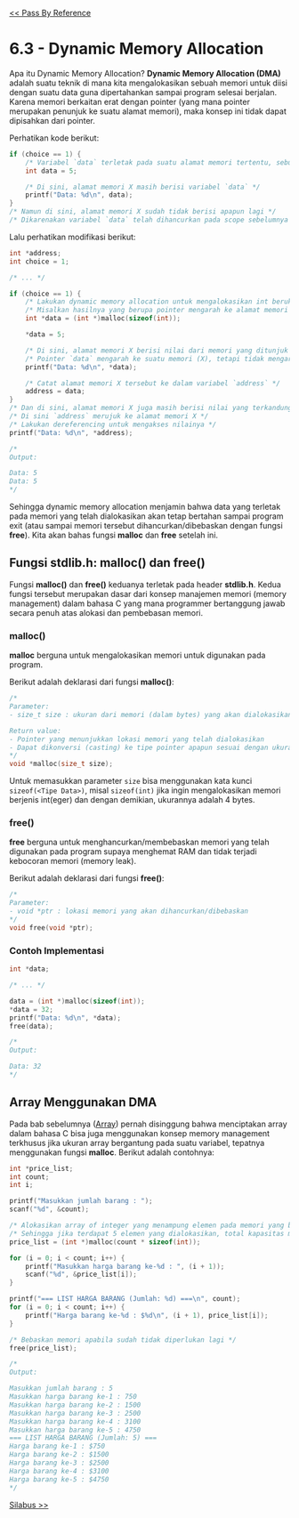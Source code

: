 [<< Pass By Reference](2-PassByRef.md)

# 6.3 - Dynamic Memory Allocation

Apa itu Dynamic Memory Allocation? **Dynamic Memory Allocation (DMA)** adalah suatu teknik di mana kita mengalokasikan sebuah memori untuk diisi dengan suatu data guna dipertahankan sampai program selesai berjalan. Karena memori berkaitan erat dengan pointer (yang mana pointer merupakan penunjuk ke suatu alamat memori), maka konsep ini tidak dapat dipisahkan dari pointer.

Perhatikan kode berikut:
```c
if (choice == 1) {
    /* Variabel `data` terletak pada suatu alamat memori tertentu, sebut saja X */
    int data = 5;

    /* Di sini, alamat memori X masih berisi variabel `data` */
    printf("Data: %d\n", data);
}
/* Namun di sini, alamat memori X sudah tidak berisi apapun lagi */
/* Dikarenakan variabel `data` telah dihancurkan pada scope sebelumnya karena sudah keluar dari batasan scope */
```

Lalu perhatikan modifikasi berikut:
```c
int *address;
int choice = 1;

/* ... */

if (choice == 1) {
    /* Lakukan dynamic memory allocation untuk mengalokasikan int berukuran 4 byte pada pointer menggunakan fungsi malloc() pada stdlib.h */
    /* Misalkan hasilnya yang berupa pointer mengarah ke alamat memori X */
    int *data = (int *)malloc(sizeof(int));

    *data = 5;

    /* Di sini, alamat memori X berisi nilai dari memori yang ditunjuk oleh pointer `data` */
    /* Pointer `data` mengarah ke suatu memori (X), tetapi tidak mengarah ke variabel apapun pada program, berbeda dengan topik sebelumnya */
    printf("Data: %d\n", *data);

    /* Catat alamat memori X tersebut ke dalam variabel `address` */
    address = data;
}
/* Dan di sini, alamat memori X juga masih berisi nilai yang terkandung pada `data` meskipun sudah keluar dari scope sebelumnya */
/* Di sini `address` merujuk ke alamat memori X */
/* Lakukan dereferencing untuk mengakses nilainya */
printf("Data: %d\n", *address);

/*
Output:

Data: 5
Data: 5
*/
```

Sehingga dynamic memory allocation menjamin bahwa data yang terletak pada memori yang telah dialokasikan akan tetap bertahan sampai program exit (atau sampai memori tersebut dihancurkan/dibebaskan dengan fungsi **free**). Kita akan bahas fungsi **malloc** dan **free** setelah ini.

## Fungsi stdlib.h: malloc() dan free()

Fungsi **malloc()** dan **free()** keduanya terletak pada header **stdlib.h**. Kedua fungsi tersebut merupakan dasar dari konsep manajemen memori (memory management) dalam bahasa C yang mana programmer bertanggung jawab secara penuh atas alokasi dan pembebasan memori.

### malloc()

**malloc** berguna untuk mengalokasikan memori untuk digunakan pada program.

Berikut adalah deklarasi dari fungsi **malloc()**:
```c
/*
Parameter:
- size_t size : ukuran dari memori (dalam bytes) yang akan dialokasikan (size_t adalah sinonim dari unsigned long)

Return value:
- Pointer yang menunjukkan lokasi memori yang telah dialokasikan
- Dapat dikonversi (casting) ke tipe pointer apapun sesuai dengan ukuran memorinya, sebagai contoh: (int *)malloc(sizeof(int))
*/
void *malloc(size_t size);
```
Untuk memasukkan parameter `size` bisa menggunakan kata kunci `sizeof(<Tipe Data>)`, misal `sizeof(int)` jika ingin mengalokasikan memori berjenis int(eger) dan dengan demikian, ukurannya adalah 4 bytes.

### free()

**free** berguna untuk menghancurkan/membebaskan memori yang telah digunakan pada program supaya menghemat RAM dan tidak terjadi kebocoran memori (memory leak).

Berikut adalah deklarasi dari fungsi **free()**:
```c
/*
Parameter:
- void *ptr : lokasi memori yang akan dihancurkan/dibebaskan
*/
void free(void *ptr);
```

### Contoh Implementasi

```c
int *data;

/* ... */

data = (int *)malloc(sizeof(int));
*data = 32;
printf("Data: %d\n", *data);
free(data);

/*
Output:

Data: 32
*/
```

## Array Menggunakan DMA

Pada bab sebelumnya ([Array](../Bab5-Array/1-PengenalanArray.md)) pernah disinggung bahwa menciptakan array dalam bahasa C bisa juga menggunakan konsep memory management terkhusus jika ukuran array bergantung pada suatu variabel, tepatnya menggunakan fungsi **malloc**. Berikut adalah contohnya:

```c
int *price_list;
int count;
int i;

printf("Masukkan jumlah barang : ");
scanf("%d", &count);

/* Alokasikan array of integer yang menampung elemen pada memori yang banyaknya sesuai dengan nilai pada `count` */
/* Sehingga jika terdapat 5 elemen yang dialokasikan, total kapasitas memori yang dibutuhkan adalah 20 bytes = 5 * 4 bytes */
price_list = (int *)malloc(count * sizeof(int));

for (i = 0; i < count; i++) {
    printf("Masukkan harga barang ke-%d : ", (i + 1));
    scanf("%d", &price_list[i]);
}

printf("=== LIST HARGA BARANG (Jumlah: %d) ===\n", count);
for (i = 0; i < count; i++) {
    printf("Harga barang ke-%d : $%d\n", (i + 1), price_list[i]);
}

/* Bebaskan memori apabila sudah tidak diperlukan lagi */
free(price_list);

/*
Output:

Masukkan jumlah barang : 5
Masukkan harga barang ke-1 : 750
Masukkan harga barang ke-2 : 1500
Masukkan harga barang ke-3 : 2500
Masukkan harga barang ke-4 : 3100
Masukkan harga barang ke-5 : 4750
=== LIST HARGA BARANG (Jumlah: 5) ===
Harga barang ke-1 : $750
Harga barang ke-2 : $1500
Harga barang ke-3 : $2500
Harga barang ke-4 : $3100
Harga barang ke-5 : $4750
*/
```


[Silabus >>](../silabus.md)
